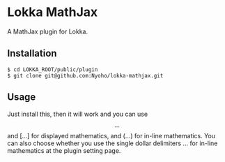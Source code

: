 # Lokka MathJax

A MathJax plugin for Lokka.

## Installation

    $ cd LOKKA_ROOT/public/plugin
    $ git clone git@github.com:Nyoho/lokka-mathjax.git

## Usage

Just install this, then it will work and you can use $$...$$ and \[...\] for displayed mathematics, and \(...\) for in-line mathematics.
You can also choose whether you use the single dollar delimiters $...$ for in-line mathematics at the plugin setting page.
